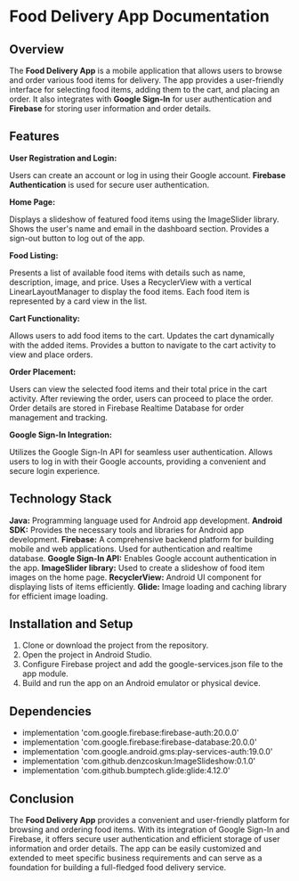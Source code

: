 # Food Delivery App Documentation

## Overview
The **Food Delivery App** is a mobile application that allows users to browse and order various food items for delivery. The app provides a user-friendly interface for selecting food items, adding them to the cart, and placing an order. It also integrates with **Google Sign-In** for user authentication and **Firebase** for storing user information and order details.

## Features
**User Registration and Login:**

Users can create an account or log in using their Google account.
**Firebase Authentication** is used for secure user authentication.

**Home Page:**

Displays a slideshow of featured food items using the ImageSlider library.
Shows the user's name and email in the dashboard section.
Provides a sign-out button to log out of the app.

**Food Listing:**

Presents a list of available food items with details such as name, description, image, and price.
Uses a RecyclerView with a vertical LinearLayoutManager to display the food items.
Each food item is represented by a card view in the list.

**Cart Functionality:**

Allows users to add food items to the cart.
Updates the cart dynamically with the added items.
Provides a button to navigate to the cart activity to view and place orders.

**Order Placement:**

Users can view the selected food items and their total price in the cart activity.
After reviewing the order, users can proceed to place the order.
Order details are stored in Firebase Realtime Database for order management and tracking.

**Google Sign-In Integration:**

Utilizes the Google Sign-In API for seamless user authentication.
Allows users to log in with their Google accounts, providing a convenient and secure login experience.

## Technology Stack
**Java:** Programming language used for Android app development.
**Android SDK:** Provides the necessary tools and libraries for Android app development.
**Firebase:** A comprehensive backend platform for building mobile and web applications. Used for authentication and realtime database.
**Google Sign-In API:** Enables Google account authentication in the app.
**ImageSlider library:** Used to create a slideshow of food item images on the home page.
**RecyclerView:** Android UI component for displaying lists of items efficiently.
**Glide:** Image loading and caching library for efficient image loading.

## Installation and Setup
1. Clone or download the project from the repository.
2. Open the project in Android Studio.
3. Configure Firebase project and add the google-services.json file to the app module.
4. Build and run the app on an Android emulator or physical device.

## Dependencies
- implementation 'com.google.firebase:firebase-auth:20.0.0'
- implementation 'com.google.firebase:firebase-database:20.0.0'
- implementation 'com.google.android.gms:play-services-auth:19.0.0'
- implementation 'com.github.denzcoskun:ImageSlideshow:0.1.0'
- implementation 'com.github.bumptech.glide:glide:4.12.0'

## Conclusion
The **Food Delivery App** provides a convenient and user-friendly platform for browsing and ordering food items. With its integration of Google Sign-In and Firebase, it offers secure user authentication and efficient storage of user information and order details. The app can be easily customized and extended to meet specific business requirements and can serve as a foundation for building a full-fledged food delivery service.
